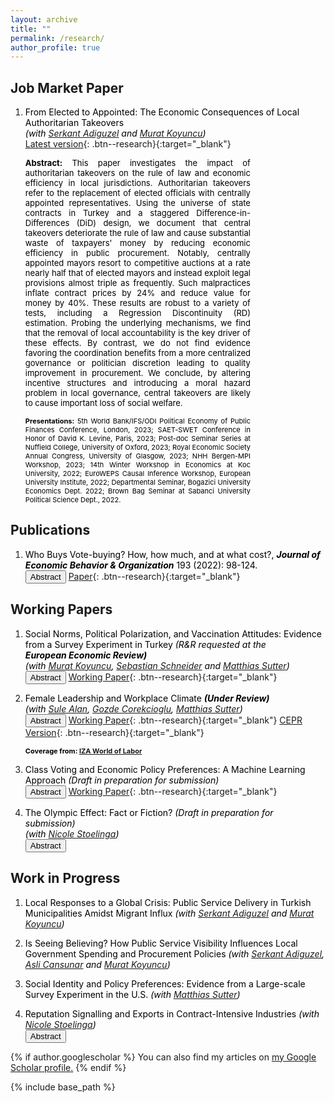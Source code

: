 ```yaml
---
layout: archive
title: ""
permalink: /research/
author_profile: true
---
```


## Job Market Paper

1. <span style="color:Black; font-size: 14px;"> From Elected to Appointed: The Economic Consequences of Local Authoritarian Takeovers <br>*(with [Serkant Adiguzel](https://serkantadiguzel.com/) and [Murat Koyuncu](https://academics.boun.edu.tr/mkoyuncu/))* </span> <br>
	[Latest version](/files/JMP_draft.pdf){: .btn--research}{:target="_blank"}
	
	<span style="color:Black; text-align: justify; font-size: 13px; display: inline-block; width: 75%;"> <b>Abstract:</b> This paper investigates the impact of authoritarian takeovers on the rule of law and economic efficiency in local jurisdictions. Authoritarian takeovers refer to the replacement of elected officials with centrally appointed representatives. Using the universe of state contracts in Turkey and a staggered Difference-in-Differences (DiD) design, we document that central takeovers deteriorate the rule of law and cause substantial waste of taxpayers' money by reducing economic efficiency in public procurement. Notably, centrally appointed mayors resort to competitive auctions at a rate nearly half that of elected mayors and instead exploit legal provisions almost triple as frequently. Such malpractices inflate contract prices by 24% and reduce value for money by 40%. These results are robust to a variety of tests, including a Regression Discontinuity (RD) estimation. Probing the underlying mechanisms, we find that the removal of local accountability is the key driver of these effects. By contrast, we do not find evidence favoring the coordination benefits from a more centralized governance or politician discretion leading to quality improvement in procurement. We conclude, by altering incentive structures and introducing a moral hazard problem in local governance, central takeovers are likely to cause important loss of social welfare.</span> <br>
	
	<span style="color:Black; text-align: justify; font-size: 11px; display: inline-block; width: 75%;"> <b>Presentations:</b> 5th World Bank/IFS/ODI Political Economy of Public Finances Conference, London, 2023; SAET-SWET Conference in Honor of David K. Levine, Paris, 2023; Post-doc Seminar Series at Nuffield College, University of Oxford, 2023; Royal Economic Society Annual Congress, University of Glasgow, 2023; NHH Bergen-MPI Workshop, 2023; 14th Winter Workshop in Economics at Koc University, 2022; EuroWEPS Causal Inference Workshop, European University Institute, 2022; Departmental Seminar, Bogazici University Economics Dept. 2022; Brown Bag Seminar at Sabanci University Political Science Dept., 2022. </span> <br>
	


## Publications


1. <span style="color:Black; font-size: 14px;"> Who Buys Vote-buying? How, how much, and at what cost?, <b>*Journal of Economic Behavior & Organization*</b> 193 (2022): 98-124. </span> <br>
	<button onclick="myFunction('abstract1')" class="btn--research">Abstract</button> [Paper](https://www.sciencedirect.com/science/article/pii/S0167268121004704?casa_token=mINj6z4gSncAAAAA:HseceyY_9La3dcnzuooAIVwuXkocSNSEf82nIApVwtgZHwZfcuqqGe93t2cTRWdZLlSthtjK){: .btn--research}{:target="_blank"}
	<p id="abstract1" style="display: none; text-align: justify; width: 75%;"><font size="2.5"> In this paper, I estimate the causal effect of a local food-subsidy program on electoral outcomes. I exploit the variation in voters’ walking distances from the program stores to identify their accessibility to the program. I find that a distributive spending of ~5% of GDP per capita buys an additional vote for the incumbent. I then investigate who –based on partisanship– responds to the subsidy, and how much and how they respond. The findings indicate that all types of voters respond to the distributive spending in line with the reciprocity rule; however, they respond through different channels and in different magnitude. Importantly, the salient channel for opposition voters is abstention-buying, whereas incumbent supporters respond by an increased turnout. </font> </p>


## Working Papers

1. <span style="color:Black; font-size: 14px;"> Social Norms, Political Polarization, and Vaccination Attitudes: Evidence from a Survey Experiment in Turkey
	*(R&R requested at the <br> <b> European Economic Review) </b>*   <br> *(with [Murat Koyuncu](https://academics.boun.edu.tr/mkoyuncu/), [Sebastian Schneider](https://sebastianoschneider.com/) and [Matthias Sutter](https://www.coll.mpg.de/matthias-sutter))*  </span> <br>
	<button onclick="myFunction('abstract3')" class="btn--research">Abstract</button> [Working Paper](/files/PolVacc.pdf){: .btn--research}{:target="_blank"}
	<p id="abstract3" style="display: none; text-align: justify; width: 75%;"><font size="2.5"> This paper examines vaccination as a social norm in the context of the Covid-19 pandemic. Using a large-scale survey experiment in Turkey, we first elicit respondents' vaccination attitudes and show that political affiliation is a strong predictor of it. We then use economic games to measure the extent of outgroup discrimination induced by respondets' attitudes towards vaccination. We find that pro- and anti-vaxxers discriminate each other substantially. This polarization intensifies when pro- and anti-vaxxers perceive a political difference between them. Using randomized informational treatments, we show that the promotion of a broadly shared social identity might mitigate such outgroup discrimination. </font> </p> 
	
	
2. <span style="color:Black; font-size: 14px;"> Female Leadership and Workplace Climate
	 <b> *(Under Review)* </b> <br> *(with [Sule Alan](https://sulealan.com/), [Gozde Corekcioglu](https://www.gozdecorekcioglu.com), [Matthias Sutter](https://www.coll.mpg.de/matthias-sutter))* </span> <br>
	<button onclick="myFunction('abstract6')" class="btn--research">Abstract</button> [Working Paper](/files/Female+Leadership_Alan-Corekcioglu-Kaba-Sutter.pdf){: .btn--research}{:target="_blank"} [CEPR Version](https://cepr.org/publications/dp18465){: .btn--research}{:target="_blank"}
	<p id="abstract6" style="display: none; text-align: justify; width: 75%;"><font size="2.5"> Using data from over 2,000 professionals in 24 large corporations, we show that female leaders shape the relational culture in the workplace differently than male leaders. Males form homophilic professional ties under male leadership, but female leadership changes this pattern, creating a less segregated workplace. Female leaders are more likely to establish professional support links with their female subordinates. Under female leadership, female employees are less likely to quit their jobs but no more likely to get promoted. Results suggest that increasing female presence in leadership positions may be an effective way to mitigate toxic relational culture in the workplace. </font> </p> 
	
	<span style="color:Black; text-align: justify; font-size: 11px; display: inline-block; width: 75%;"> <b>Coverage from: [IZA World of Labor](https://wol.iza.org/opinions/female-leaders-transforming-workplace-dynamics) </b>  </span> <br>
	
3. <span style="color:Black; font-size: 14px;"> Class Voting and Economic Policy Preferences: A Machine Learning Approach *(Draft in preparation for submission)*  </span> <br>
	<button onclick="myFunction('abstract8')" class="btn--research">Abstract</button> [Working Paper](/files/Class_voting.pdf){: .btn--research}{:target="_blank"} 
	<p id="abstract8" style="display: none; text-align: justify; width: 75%;"><font size="2.5"> Policy preferences are assumed to have become less anchored in social class due to rising living standards, the broadening reach of education, and increased social mobility. However, there has yet to be a systematic approach to gauging the extent of class-based distinctions in economic policy preferences and their evolution across time and space. In this study, using predictive modeling, I introduce a novel metric for assessing class distinctiveness in economic policy preferences and estimate it for 18 European countries at three different points in time. I then validate this innovative measure and delve into its implications for class-based voting. </font> </p> 
	
	
4. <span style="color:Black; font-size: 14px;"> The Olympic Effect: Fact or Fiction?
	*(Draft in preparation for submission)* <br> *(with [Nicole Stoelinga](https://www.nicolestoelinga.com/home))* </span> <br> 
	<button onclick="myFunction('abstract4')" class="btn--research">Abstract</button> 
	<p id="abstract4" style="display: none; text-align: justify; width: 75%;"><font size="2.5"> Hosting the Olympic Games implies tremendous costs and uncertain profits, yet countries historically have been striving to host this mega event and bidding decisively. More recently though, countries are withdrawing their bids from the election procedure. This puzzling historical interest in hosting the games and the recent trend of withdrawals cast doubt on the existence of the so-called Olympic effect: the positive impact of the Olympics on international trade. In this paper, we estimate the Olympic effect on long-term exports using the synthetic control method. We show that the Olympic effect is more pronounced for countries that stand to gain from an international publicity. The results also indicate that a substantial positive Olympic effect is only associated with earlier games. </font> </p> 	

## Work in Progress
	
1. <span style="color:Black; font-size: 14px;"> Local Responses to a Global Crisis: Public Service Delivery in Turkish Municipalities Amidst Migrant Influx *(with [Serkant Adiguzel](https://serkantadiguzel.com/) and [Murat Koyuncu](https://academics.boun.edu.tr/mkoyuncu/))* </span> 

2. <span style="color:Black; font-size: 14px;"> Is Seeing Believing? How Public Service Visibility Influences Local Government Spending and Procurement Policies *(with [Serkant Adiguzel](https://serkantadiguzel.com/), [Asli Cansunar](https://www.aslicansunar.com/) and [Murat Koyuncu](https://academics.boun.edu.tr/mkoyuncu/))* </span> 
	
3. <span style="color:Black; font-size: 14px;"> Social Identity and Policy Preferences: Evidence from a Large-scale Survey Experiment in the U.S.
	*(with [Matthias Sutter](https://www.coll.mpg.de/matthias-sutter))* </span> 
	
4. <span style="color:Black; font-size: 14px;"> Reputation Signalling and Exports in Contract-Intensive Industries
	*(with [Nicole Stoelinga](https://www.nicolestoelinga.com/home))* </span> <br>
	<button onclick="myFunction('abstract7')" class="btn--research">Abstract</button>
	<p id="abstract7" style="display: none; text-align: justify; width: 75%;"><font size="2.5"> Reputation plays a crucial role in business and trade. In this paper, we argue that contract-intensive industries are more likely to suffer from a reputation trap due to their heavy reliance on relationship-specific inputs that are otherwise not sold on exchange. We then argue that a way out of this trap is to have a third-party organization signalling reputation on behalf of them. We test the effectiveness of this strategy using the Olympics Games as an instrument to signal reputation and to increase the export levels of contract-intensive industries. We find that hosting the Olympics lead to ~20% increase in the exports of these industries compared to non-contract-intensive industries. </font> </p> 

	


{% if author.googlescholar %}
  You can also find my articles on <u><a href="{{author.googlescholar}}">my Google Scholar profile</a>.</u>
{% endif %}

{% include base_path %}

<!--- {% for post in site.publications reversed %}
  {% include archive-single.html %}
{% endfor %} --->	

<script>
function myFunction(id) {
  var x = document.getElementById(id);
  if (x.style.display === "none") {
    x.style.display = "block";
  } else {
    x.style.display = "none";
  }
}
</script>
